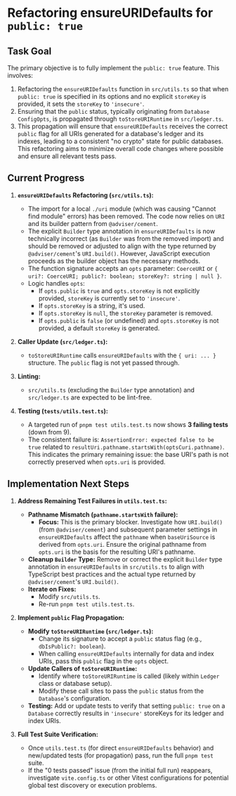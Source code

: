 # Refactoring ensureURIDefaults for `public: true`

## Task Goal

The primary objective is to fully implement the `public: true` feature. This involves:
1.  Refactoring the `ensureURIDefaults` function in `src/utils.ts` so that when `public: true` is specified in its options and no explicit `storeKey` is provided, it sets the `storeKey` to `'insecure'`.
2.  Ensuring that the `public` status, typically originating from `Database` `ConfigOpts`, is propagated through `toStoreURIRuntime` in `src/ledger.ts`.
3.  This propagation will ensure that `ensureURIDefaults` receives the correct `public` flag for all URIs generated for a database's ledger and its indexes, leading to a consistent "no crypto" state for public databases.
This refactoring aims to minimize overall code changes where possible and ensure all relevant tests pass.

## Current Progress

1.  **`ensureURIDefaults` Refactoring (`src/utils.ts`):**
    *   The import for a local `./uri` module (which was causing "Cannot find module" errors) has been removed. The code now relies on `URI` and its builder pattern from `@adviser/cement`.
    *   The explicit `Builder` type annotation in `ensureURIDefaults` is now technically incorrect (as `Builder` was from the removed import) and should be removed or adjusted to align with the type returned by `@adviser/cement`'s `URI.build()`. However, JavaScript execution proceeds as the builder object has the necessary methods.
    *   The function signature accepts an `opts` parameter: `CoerceURI` or `{ uri?: CoerceURI; public?: boolean; storeKey?: string | null }`.
    *   Logic handles `opts`:
        *   If `opts.public` is `true` and `opts.storeKey` is not explicitly provided, `storeKey` is currently set to `'insecure'`.
        *   If `opts.storeKey` is a string, it's used.
        *   If `opts.storeKey` is `null`, the `storeKey` parameter is removed.
        *   If `opts.public` is `false` (or undefined) and `opts.storeKey` is not provided, a default `storeKey` is generated.

2.  **Caller Update (`src/ledger.ts`):**
    *   `toStoreURIRuntime` calls `ensureURIDefaults` with the `{ uri: ... }` structure. The `public` flag is not yet passed through.

3.  **Linting:**
    *   `src/utils.ts` (excluding the `Builder` type annotation) and `src/ledger.ts` are expected to be lint-free.

4.  **Testing (`tests/utils.test.ts`):**
    *   A targeted run of `pnpm test utils.test.ts` now shows **3 failing tests** (down from 9).
    *   The consistent failure is: `AssertionError: expected false to be true` related to `resultUri.pathname.startsWith(optsCuri.pathname)`. This indicates the primary remaining issue: the base URI's path is not correctly preserved when `opts.uri` is provided.

## Implementation Next Steps

1.  **Address Remaining Test Failures in `utils.test.ts`:**
    *   **Pathname Mismatch (`pathname.startsWith` failure):**
        *   **Focus:** This is the primary blocker. Investigate how `URI.build()` (from `@adviser/cement`) and subsequent parameter settings in `ensureURIDefaults` affect the `pathname` when `baseUriSource` is derived from `opts.uri`. Ensure the original pathname from `opts.uri` is the basis for the resulting URI's pathname.
    *   **Cleanup `Builder` Type:** Remove or correct the explicit `Builder` type annotation in `ensureURIDefaults` in `src/utils.ts` to align with TypeScript best practices and the actual type returned by `@adviser/cement`'s `URI.build()`.
    *   **Iterate on Fixes:**
        *   Modify `src/utils.ts`.
        *   Re-run `pnpm test utils.test.ts`.

2.  **Implement `public` Flag Propagation:**
    *   **Modify `toStoreURIRuntime` (`src/ledger.ts`):**
        *   Change its signature to accept a `public` status flag (e.g., `dbIsPublic?: boolean`).
        *   When calling `ensureURIDefaults` internally for data and index URIs, pass this `public` flag in the `opts` object.
    *   **Update Callers of `toStoreURIRuntime`:**
        *   Identify where `toStoreURIRuntime` is called (likely within `Ledger` class or database setup).
        *   Modify these call sites to pass the `public` status from the `Database`'s configuration.
    *   **Testing:** Add or update tests to verify that setting `public: true` on a `Database` correctly results in `'insecure'` storeKeys for its ledger and index URIs.

3.  **Full Test Suite Verification:**
    *   Once `utils.test.ts` (for direct `ensureURIDefaults` behavior) and new/updated tests (for propagation) pass, run the full `pnpm test` suite.
    *   If the "0 tests passed" issue (from the initial full run) reappears, investigate `vite.config.ts` or other Vitest configurations for potential global test discovery or execution problems.
